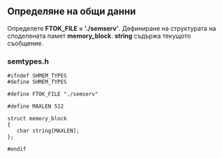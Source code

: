 ## Определяне на общи данни

Определете **FTOK_FILE = './semserv'**. Дефиниране на структурата на споделената памет **memory_block**. **string** съдържа текущото съобщение.

### semtypes.h
```
#ifndef SHMEM_TYPES
#define SHMEM_TYPES

#define FTOK_FILE "./semserv"

#define MAXLEN 512

struct memory_block
{
   char string[MAXLEN];
};

#endif
```
